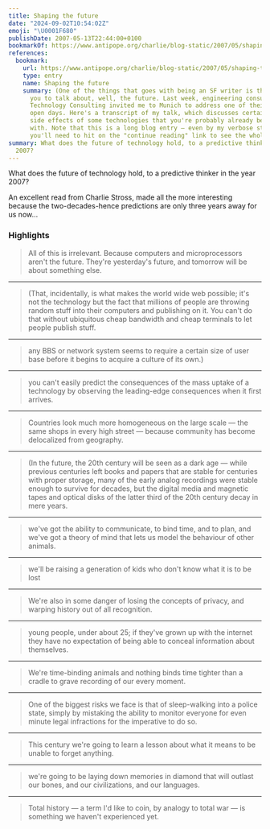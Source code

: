 ```yaml
---
title: Shaping the future
date: "2024-09-02T10:54:02Z"
emoji: "\U0001F680"
publishDate: 2007-05-13T22:44:00+0100
bookmarkOf: https://www.antipope.org/charlie/blog-static/2007/05/shaping-the-future.html
references:
  bookmark:
    url: https://www.antipope.org/charlie/blog-static/2007/05/shaping-the-future.html
    type: entry
    name: Shaping the future
    summary: (One of the things that goes with being an SF writer is that people expect
      you to talk about, well, the future. Last week, engineering consultancy TNG
      Technology Consulting invited me to Munich to address one of their technology
      open days. Here's a transcript of my talk, which discusses certain under-considered
      side effects of some technologies that you're probably already becoming familiar
      with. Note that this is a long blog entry — even by my verbose standards — so
      you'll need to hit on the "continue reading" link to see the whole thing.)
summary: What does the future of technology hold, to a predictive thinker in the year
  2007?
---
```

What does the future of technology hold, to a predictive thinker in the year 2007?

An excellent read from Charlie Stross, made all the more interesting because the two-decades-hence predictions are only three years away for us now…

### Highlights

> All of this is irrelevant. Because computers and microprocessors aren't the future. They're yesterday's future, and tomorrow will be about something else.

---

> (That, incidentally, is what makes the world wide web possible; it's not the technology but the fact that millions of people are throwing random stuff into their computers and publishing on it. You can't do that without ubiquitous cheap bandwidth and cheap terminals to let people publish stuff.

---

> any BBS or network system seems to require a certain size of user base before it begins to acquire a culture of its own.)

---

> you can't easily predict the consequences of the mass uptake of a technology by observing the leading-edge consequences when it first arrives.

---

> Countries look much more homogeneous on the large scale — the same shops in every high street — because community has become delocalized from geography.

---

> (In the future, the 20th century will be seen as a dark age — while previous centuries left books and papers that are stable for centuries with proper storage, many of the early analog recordings were stable enough to survive for decades, but the digital media and magnetic tapes and optical disks of the latter third of the 20th century decay in mere years.

---

> we've got the ability to communicate, to bind time, and to plan, and we've got a theory of mind that lets us model the behaviour of other animals.

---

> we'll be raising a generation of kids who don't know what it is to be lost

---

> We're also in some danger of losing the concepts of privacy, and warping history out of all recognition.

---

> young people, under about 25; if they've grown up with the internet they have no expectation of being able to conceal information about themselves.

---

> We're time-binding animals and nothing binds time tighter than a cradle to grave recording of our every moment.

---

> One of the biggest risks we face is that of sleep-walking into a police state, simply by mistaking the ability to monitor everyone for even minute legal infractions for the imperative to do so.

---

> This century we're going to learn a lesson about what it means to be unable to forget anything.

---

> we're going to be laying down memories in diamond that will outlast our bones, and our civilizations, and our languages.

---

> Total history — a term I'd like to coin, by analogy to total war — is something we haven't experienced yet.
